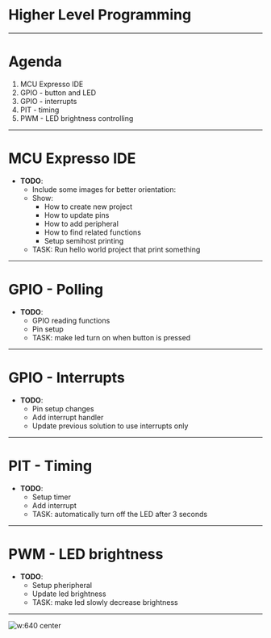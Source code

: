 # Higher Level Programming

---

# Agenda
 1. MCU Expresso IDE
 1. GPIO - button and LED
 1. GPIO - interrupts
 1. PIT - timing
 1. PWM - LED brightness controlling

---

# MCU Expresso IDE
- **TODO**:
  * Include some images for better orientation:
  * Show:
    * How to create new project
    * How to update pins
    * How to add peripheral
    * How to find related functions
    * Setup semihost printing
  * TASK: Run hello world project that print something

---

# GPIO - Polling
- **TODO**:
  * GPIO reading functions
  * Pin setup
  * TASK: make led turn on when button is pressed

---

# GPIO - Interrupts
- **TODO**:
  * Pin setup changes
  * Add interrupt handler
  * Update previous solution to use interrupts only

---

# PIT - Timing
- **TODO**:
  * Setup timer
  * Add interrupt
  * TASK: automatically turn off the LED after 3 seconds

---

# PWM - LED brightness
- **TODO**:
  * Setup pheripheral
  * Update led brightness
  * TASK: make led slowly decrease brightness

---

<style>
    img[alt~="center"]
    {
        display: block;
        margin: 0 auto;
    }
</style>

![w:640 center](https://static.wikia.nocookie.net/multiversus/images/d/db/ROThumb_ThatsAllFolks.png)
